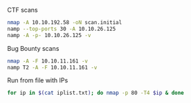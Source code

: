 CTF scans
```bash
nmap -A 10.10.192.58 -oN scan.initial
namp --top-ports 30 -A 10.10.26.125
namp -A -p- 10.10.26.125 -v
```
Bug Bounty scans
```bash
nmap -A -F 10.10.11.161 -v
namp T2 -A -F 10.10.11.161 -v
```
Run from file with IPs
```bash
for ip in $(cat iplist.txt); do nmap -p 80 -T4 $ip & done
```
